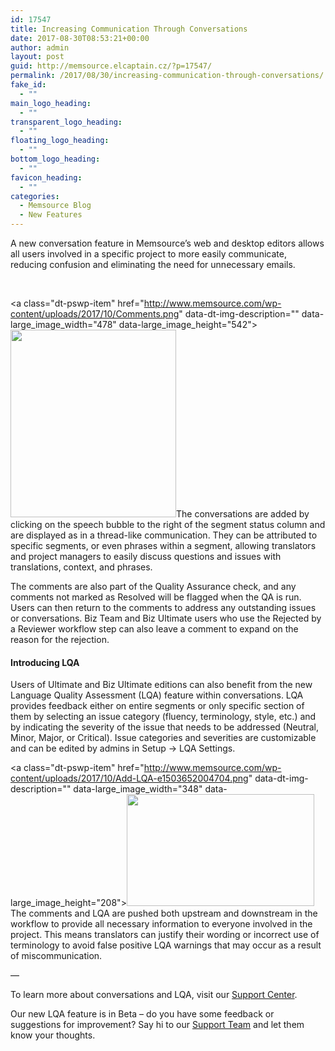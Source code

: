 ```yaml
---
id: 17547
title: Increasing Communication Through Conversations
date: 2017-08-30T08:53:21+00:00
author: admin
layout: post
guid: http://memsource.elcaptain.cz/?p=17547/
permalink: /2017/08/30/increasing-communication-through-conversations/
fake_id:
  - ""
main_logo_heading:
  - ""
transparent_logo_heading:
  - ""
floating_logo_heading:
  - ""
bottom_logo_heading:
  - ""
favicon_heading:
  - ""
categories:
  - Memsource Blog
  - New Features
---
```

A new conversation feature in Memsource’s web and desktop editors allows all users involved in a specific project to more easily communicate, reducing confusion and eliminating the need for unnecessary emails.

&nbsp;

<a class="dt-pswp-item" href="http://www.memsource.com/wp-content/uploads/2017/10/Comments.png" data-dt-img-description="" data-large\_image\_width="478" data-large\_image\_height="542"><img class="size-medium wp-image-17549 alignright" src="http://www.memsource.com/wp-content/uploads/2017/10/Comments-265x300.png" alt="" width="265" height="300" /></a>The conversations are added by clicking on the speech bubble to the right of the segment status column and are displayed as in a thread-like communication. They can be attributed to specific segments, or even phrases within a segment, allowing translators and project managers to easily discuss questions and issues with translations, context, and phrases.

The comments are also part of the Quality Assurance check, and any comments not marked as Resolved will be flagged when the QA is run. Users can then return to the comments to address any outstanding issues or conversations. Biz Team and Biz Ultimate users who use the Rejected by a Reviewer workflow step can also leave a comment to expand on the reason for the rejection.

#### Introducing LQA

Users of Ultimate and Biz Ultimate editions can also benefit from the new Language Quality Assessment (LQA) feature within conversations. LQA provides feedback either on entire segments or only specific section of them by selecting an issue category (fluency, terminology, style, etc.) and by indicating the severity of the issue that needs to be addressed (Neutral, Minor, Major, or Critical). Issue categories and severities are customizable and can be edited by admins in Setup -> LQA Settings.

<a class="dt-pswp-item" href="http://www.memsource.com/wp-content/uploads/2017/10/Add-LQA-e1503652004704.png" data-dt-img-description="" data-large\_image\_width="348" data-large\_image\_height="208"><img class="size-medium wp-image-17550 alignright" src="http://www.memsource.com/wp-content/uploads/2017/10/Add-LQA-e1503652004704-300x179.png" alt="" width="300" height="179" /></a>The comments and LQA are pushed both upstream and downstream in the workflow to provide all necessary information to everyone involved in the project. This means translators can justify their wording or incorrect use of terminology to avoid false positive LQA warnings that may occur as a result of miscommunication.

—

To learn more about conversations and LQA, visit our <a href="https://help.memsource.com/hc/en-us/articles/115003462171-Conversations-in-Memsource-Editors" rel="noopener">Support Center</a>.

Our new LQA feature is in Beta – do you have some feedback or suggestions for improvement? Say hi to our [Support Team](mailto:support@memsource.com) and let them know your thoughts.